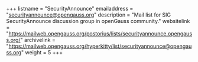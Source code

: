 +++
listname = "SecurityAnnounce"
emailaddress = "securityannounce@opengauss.org"
description = "Mail list for SIG SecurityAnnounce discussion group in openGauss community."
websitelink = "https://mailweb.opengauss.org/postorius/lists/securityannounce.opengauss.org/"
archivelink = "https://mailweb.opengauss.org/hyperkitty/list/securityannounce@opengauss.org"
weight =  5
+++